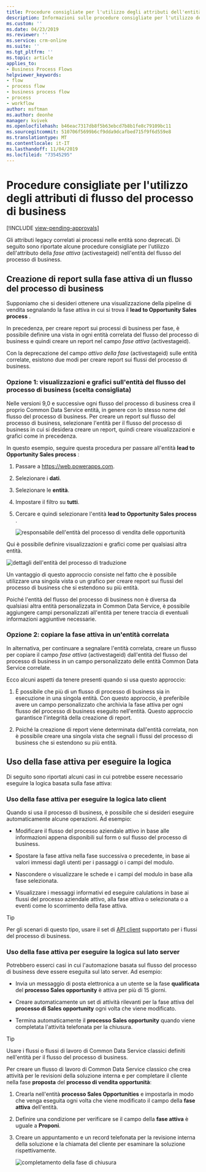```yaml
---
title: Procedure consigliate per l'utilizzo degli attributi dell'entità flusso del processo di business | MicrosoftDocs
description: Informazioni sulle procedure consigliate per l'utilizzo degli attributi dell'entità flusso del processo di business.
ms.custom: ''
ms.date: 04/23/2019
ms.reviewer: ''
ms.service: crm-online
ms.suite: ''
ms.tgt_pltfrm: ''
ms.topic: article
applies_to:
- Business Process Flows
helpviewer_keywords:
- flow
- process flow
- business process flow
- process
- workflow
author: msftman
ms.author: deonhe
manager: kvivek
ms.openlocfilehash: b46eac7317db8f5b63ebcd7b8b1fe8c79109bc11
ms.sourcegitcommit: 510706f5699b6cf9dda9dcafbed715f9f6d559e8
ms.translationtype: MT
ms.contentlocale: it-IT
ms.lasthandoff: 11/04/2019
ms.locfileid: "73545295"
---
```

# <a name="best-practices-in-using-business-process-flow-attributes"></a>Procedure consigliate per l'utilizzo degli attributi di flusso del processo di business
[!INCLUDE [view-pending-approvals](includes/cc-rebrand.md)]


Gli attributi legacy correlati ai processi nelle entità sono deprecati. Di seguito sono riportate alcune procedure consigliate per l'utilizzo dell'attributo della *fase attiva* (activestageid) nell'entità del flusso del processo di business. 

## <a name="reporting-on-the-active-stage-of-a-business-process-flow"></a>Creazione di report sulla fase attiva di un flusso del processo di business

Supponiamo che si desideri ottenere una visualizzazione della pipeline di vendita segnalando la fase attiva in cui si trova il **lead to Opportunity Sales process** .

In precedenza, per creare report sui processi di business per fase, è possibile definire una vista in ogni entità correlata del flusso del processo di business e quindi creare un report nel campo *fase attiva* (activestageid).

Con la deprecazione del campo *attivo della fase* (activestageid) sulle entità correlate, esistono due modi per creare report sui flussi del processo di business.

### <a name="option-1-views-and-charts-on-business-process-flow-entity-recommended"></a>Opzione 1: visualizzazioni e grafici sull'entità del flusso del processo di business **(scelta consigliata)**

Nelle versioni 9,0 e successive ogni flusso del processo di business crea il proprio Common Data Service entità, in genere con lo stesso nome del flusso del processo di business. Per creare un report sul flusso del processo di business, selezionare l'entità per il flusso del processo di business in cui si desidera creare un report, quindi creare visualizzazioni e grafici come in precedenza.

In questo esempio, seguire questa procedura per passare all'entità **lead to Opportunity Sales process** :
1. Passare a https://web.powerapps.com.
1. Selezionare i **dati**.
1. Selezionare le **entità**.
1. Impostare il filtro su **tutti**.
1. Cercare e quindi selezionare l'entità **lead to Opportunity Sales process** .

   ![responsabile dell'entità del processo di vendita delle opportunità](media/best-practices-entity-attributes/lead-opportunity-process.png)

Qui è possibile definire visualizzazioni e grafici come per qualsiasi altra entità.

![dettagli dell'entità del processo di traduzione](media/best-practices-entity-attributes/lead-to-opportunity-sales-process-details.png)

Un vantaggio di questo approccio consiste nel fatto che è possibile utilizzare una singola vista o un grafico per creare report sui flussi del processo di business che si estendono su più entità.

Poiché l'entità del flusso del processo di business non è diversa da qualsiasi altra entità personalizzata in Common Data Service, è possibile aggiungere campi personalizzati all'entità per tenere traccia di eventuali informazioni aggiuntive necessarie.

### <a name="option-2-copy-active-stage-to-a-related-entity"></a>Opzione 2: copiare la fase attiva in un'entità correlata

In alternativa, per continuare a segnalare l'entità correlata, creare un flusso per copiare il campo *fase attiva* (activestageid) dall'entità del flusso del processo di business in un campo personalizzato delle entità Common Data Service correlate.

Ecco alcuni aspetti da tenere presenti quando si usa questo approccio:

1.  È possibile che più di un flusso di processo di business sia in esecuzione in una singola entità. Con questo approccio, è preferibile avere un campo personalizzato che archivia la fase attiva per ogni flusso del processo di business eseguito nell'entità. Questo approccio garantisce l'integrità della creazione di report.

1.  Poiché la creazione di report viene determinata dall'entità correlata, non è possibile creare una singola vista che segnali i flussi del processo di business che si estendono su più entità.

## <a name="using-the-active-stage-to-run-logic"></a>Uso della fase attiva per eseguire la logica

Di seguito sono riportati alcuni casi in cui potrebbe essere necessario eseguire la logica basata sulla fase attiva:

### <a name="using-the-active-stage-to-run-client-side-logic"></a>Uso della fase attiva per eseguire la logica lato client

Quando si usa il processo di business, è possibile che si desideri eseguire automaticamente alcune operazioni. Ad esempio:

-   Modificare il flusso del processo aziendale attivo in base alle informazioni appena disponibili sul form o sul flusso del processo di business.

-   Spostare la fase attiva nella fase successiva o precedente, in base ai valori immessi dagli utenti per i passaggi o i campi del modulo.

-   Nascondere o visualizzare le schede e i campi del modulo in base alla fase selezionata.

-   Visualizzare i messaggi informativi ed eseguire calulations in base ai flussi del processo aziendale attivo, alla fase attiva o selezionata o a eventi come lo scorrimento della fase attiva.

> [!TIP]
> Per gli scenari di questo tipo, usare il set di [API client](https://docs.microsoft.com/dynamics365/customer-engagement/developer/clientapi/reference/formcontext-data-process) supportato per i flussi del processo di business.
>

### <a name="using-the-active-stage-to-run-server-side-logic"></a>Uso della fase attiva per eseguire la logica sul lato server

Potrebbero esserci casi in cui l'automazione basata sul flusso del processo di business deve essere eseguita sul lato server. Ad esempio:

-   Invia un messaggio di posta elettronica a un utente se la fase **qualificata** del **processo Sales opportunity** è attiva per più di 15 giorni.

-   Creare automaticamente un set di attività rilevanti per la fase attiva del **processo di Sales opportunity** ogni volta che viene modificato.

-   Termina automaticamente il **processo Sales opportunity** quando viene completata l'attività telefonata per la chiusura.

> [!TIP]
> Usare i flussi o flussi di lavoro di Common Data Service classici definiti nell'entità per il flusso del processo di business.
> 

Per creare un flusso di lavoro di Common Data Service classico che crea attività per le revisioni della soluzione interna e per completare il cliente nella fase **proposta** del **processo di vendita opportunità**:

1. Crearla nell'entità **processo Sales Opportunities** e impostarla in modo che venga eseguita ogni volta che viene modificato il campo della **fase attiva** dell'entità. 
1. Definire una condizione per verificare se il campo della **fase attiva** è uguale a **Proponi**. 
1. Creare un appuntamento e un record telefonata per la revisione interna della soluzione e la chiamata del cliente per esaminare la soluzione rispettivamente.

   ![completamento della fase di chiusura](media/best-practices-entity-attributes/close-stage-followup.png)
